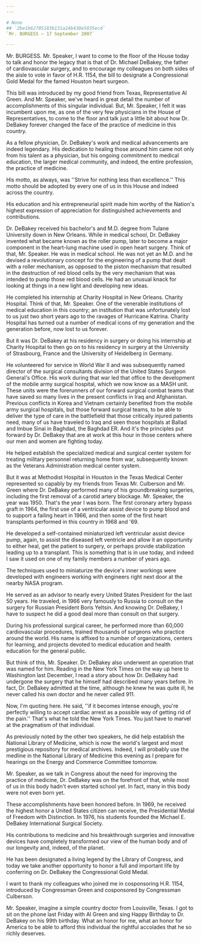 ```yaml
---
---

# None
## `2be1b62705183b131a24b430e5035ecd`
`Mr. BURGESS — 17 September 2007`

---
```



Mr. BURGESS. Mr. Speaker, I want to come to the floor of the House 
today to talk and honor the legacy that is that of Dr. Michael DeBakey, 
the father of cardiovascular surgery, and to encourage my colleagues on 
both sides of the aisle to vote in favor of H.R. 1154, the bill to 
designate a Congressional Gold Medal for the famed Houston heart 
surgeon.

This bill was introduced by my good friend from Texas, Representative 
Al Green. And Mr. Speaker, we've heard in great detail the number of 
accomplishments of this singular individual. But, Mr. Speaker, I felt 
it was incumbent upon me, as one of the very few physicians in the 
House of Representatives, to come to the floor and talk just a little 
bit about how Dr. DeBakey forever changed the face of the practice of 
medicine in this country.

As a fellow physician, Dr. DeBakey's work and medical advancements 
are indeed legendary. His dedication to healing those around him came 
not only from his talent as a physician, but his ongoing commitment to 
medical education, the larger medical community, and indeed, the entire 
profession, the practice of medicine.

His motto, as always, was ''Strive for nothing less than 
excellence.'' This motto should be adopted by every one of us in this 
House and indeed across the country.

His education and his entrepreneurial spirit made him worthy of the 
Nation's highest expression of appreciation for distinguished 
achievements and contributions.

Dr. DeBakey received his bachelor's and M.D. degree from Tulane 
University down in New Orleans. While in medical school, Dr. DeBakey 
invented what became known as the roller pump, later to become a major 
component in the heart-lung machine used in open heart surgery. Think 
of that, Mr. Speaker. He was in medical school. He was not yet an M.D. 
and he devised a revolutionary concept for the engineering of a pump 
that dealt with a roller mechanism, as opposed to the piston mechanism 
that resulted in the destruction of red blood cells by the very 
mechanism that was intended to pump those red blood cells. He had an 
unusual knack for looking at things in a new light and developing new 
ideas.

He completed his internship at Charity Hospital in New Orleans. 
Charity Hospital. Think of that, Mr. Speaker. One of the venerable 
institutions of medical education in this country; an institution that 
was unfortunately lost to us just two short years ago to the ravages of 
Hurricane Katrina. Charity Hospital has turned out a number of medical 
icons of my generation and the generation before, now lost to us 
forever.

But it was Dr. DeBakey at his residency in surgery or doing his 
internship at Charity Hospital to then go on to his residency in 
surgery at the University of Strasbourg, France and the University of 
Heidelberg in Germany.

He volunteered for service in World War II and was subsequently named 
director of the surgical consultants division of the United States 
Surgeon General's Office. His work during that war led that office to 
the development of the mobile army surgical hospital, which we now know 
as a MASH unit. These units were the forerunners of our forward 
surgical combat teams that have saved so many lives in the present 
conflicts in Iraq and Afghanistan. Previous conflicts in Korea and 
Vietnam certainly benefited from the mobile army surgical hospitals, 
but those forward surgical teams, to be able to deliver the type of 
care in the battlefield that those critically injured patients need, 
many of us have traveled to Iraq and seen those hospitals at Ballad and 
Imbue Sinai in Baghdad, the Baghdad ER. And it's the principles put 
forward by Dr. DeBakey that are at work at this hour in those centers 
where our men and women are fighting today.

He helped establish the specialized medical and surgical center 
system for treating military personnel returning home from war, 
subsequently known as the Veterans Administration medical center 
system.

But it was at Methodist Hospital in Houston in the Texas Medical 
Center represented so capably by my friends from Texas Mr. Culberson 
and Mr. Green where Dr. DeBakey performed many of his groundbreaking 
surgeries, including the first removal of a carotid artery blockage. 
Mr. Speaker, the year was 1950. That's the year I was born. The first 
coronary artery bypass graft in 1964, the first use of a ventricular 
assist device to pump blood and to support a failing heart in 1966, and 
then some of the first heart transplants performed in this country in 
1968 and '69.

He developed a self-contained miniaturized left ventricular assist 
device pump, again, to assist the diseased left ventricle and allow it 
an opportunity to either heal, get the patient to surgery, or perhaps 
provide stabilization leading up to a transplant. This is something 
that is in use today, and indeed I saw it used on one of my family 
members a number of years ago.

The techniques used to miniaturize the device's inner workings were 
developed with engineers working with engineers right next door at the 
nearby NASA program.

He served as an advisor to nearly every United States President for 
the last 50 years. He traveled, in 1966 very famously to Russia to 
consult on the surgery for Russian President Boris Yeltsin. And knowing 
Dr. DeBakey, I have to suspect he did a good deal more than consult on 
that surgery.

During his professional surgical career, he performed more than 
60,000 cardiovascular procedures, trained thousands of surgeons who 
practice around the world. His name is affixed to a number of 
organizations, centers for learning, and projects devoted to medical 
education and health education for the general public.

But think of this, Mr. Speaker. Dr. DeBakey also underwent an 
operation that was named for him. Reading in the New York Times on the 
way up here to Washington last December, I read a story about how Dr. 
DeBakey had undergone the surgery that he himself had described many 
years before. In fact, Dr. DeBakey admitted at the time, although he 
knew he was quite ill, he never called his own doctor and he never 
called 911.

Now, I'm quoting here. He said, ''if it becomes intense enough, 
you're perfectly willing to accept cardiac arrest as a possible way of 
getting rid of the pain.'' That's what he told the New York Times. You 
just have to marvel at the pragmatism of that individual.

As previously noted by the other two speakers, he did help establish 
the National Library of Medicine, which is now the world's largest and 
most prestigious repository for medical archives. Indeed, I will 
probably use the medline in the National Library of Medicine this 
evening as I prepare for hearings on the Energy and Commerce Committee 
tomorrow.

Mr. Speaker, as we talk in Congress about the need for improving the 
practice of medicine, Dr. DeBakey was on the forefront of that, while 
most of us in this body hadn't even started school yet. In fact, many 
in this body were not even born yet.

These accomplishments have been honored before. In 1969, he received 
the highest honor a United States citizen can receive, the Presidential 
Medal of Freedom with Distinction. In 1976, his students founded the 
Michael E. DeBakey International Surgical Society.

His contributions to medicine and his breakthrough surgeries and 
innovative devices have completely transformed our view of the human 
body and of our longevity and, indeed, of the planet.



He has been designated a living legend by the Library of Congress, 
and today we take another opportunity to honor a full and important 
life by conferring on Dr. DeBakey the Congressional Gold Medal.

I want to thank my colleagues who joined me in cosponsoring H.R. 
1154, introduced by Congressman Green and cosponsored by Congressman 
Culberson.



Mr. Speaker, imagine a simple country doctor from Louisville, Texas. 
I got to sit on the phone last Friday with Al Green and sing Happy 
Birthday to Dr. DeBakey on his 99th birthday. What an honor for me, 
what an honor for America to be able to afford this individual the 
rightful accolades that he so richly deserves.
